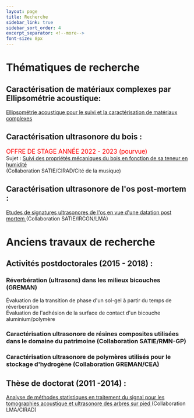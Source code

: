 ```yaml
--- 
layout: page 
title: Recherche
sidebar_link: true 
sidebar_sort_order: 4
excerpt_separator: <!--more--> 
font-size: 8px
---
```


# Thématiques de recherche 

## Caractérisation de matériaux complexes par Ellipsométrie acoustique:
<a href="https://theses.fr/2024CYUN1304" target="_blank">Ellipsométrie acoustique pour le suivi et la caractérisation de matériaux complexes </a> <br>

## Caractérisation ultrasonore du bois :

<span style="font-size:larger;color:red;">OFFRE DE STAGE ANNÉE 2022 - 2023 (pourvue) </span> <br> 
Sujet : <a href="https://afarciniegasm.github.io/Recherche/StageM2 SATIE CIRAD Cité_LB_AA_MJ.pdf" target="_blank">Suivi des propriétés mécaniques du bois en fonction de sa teneur en humidité </a> <br>
(Collaboration SATIE/CIRAD/Cité de la musique)

## Caractérisation ultrasonore de l'os post-mortem :
<a href="https://www.theses.fr/2021CYUN1052/document" target="_blank">Etudes de signatures ultrasonores de l'os en vue d'une datation post mortem </a> (Collaboration SATIE/IRCGN/LMA) <br>


# Anciens travaux de recherche 

## Activités postdoctorales (2015 - 2018) : 
### Réverbération (ultrasons) dans les milieux bicouches (GREMAN)
Évaluation de la transition de phase d'un sol-gel à partir du temps de réverberation <br>
Évaluation de l'adhésion de la surface de contact d'un bicouche aluminium/polymère 
### Caractérisation ultrasonore de résines composites utilisées dans le domaine du patrimoine (Collaboration SATIE/RMN-GP)
### Caractérisation ultrasonore de polymères utilisés pour le stockage d'hydrogène (Collaboration GREMAN/CEA)

## Thèse de doctorat (2011 -2014) : <br>
<a href="http://www.theses.fr/2014AIXM4746/document" target="_blank">Analyse de méthodes statistiques en traitement du signal pour les tomographies acoustique et ultrasonore des arbres sur pied </a> (Collaboration LMA/CIRAD) <br>

